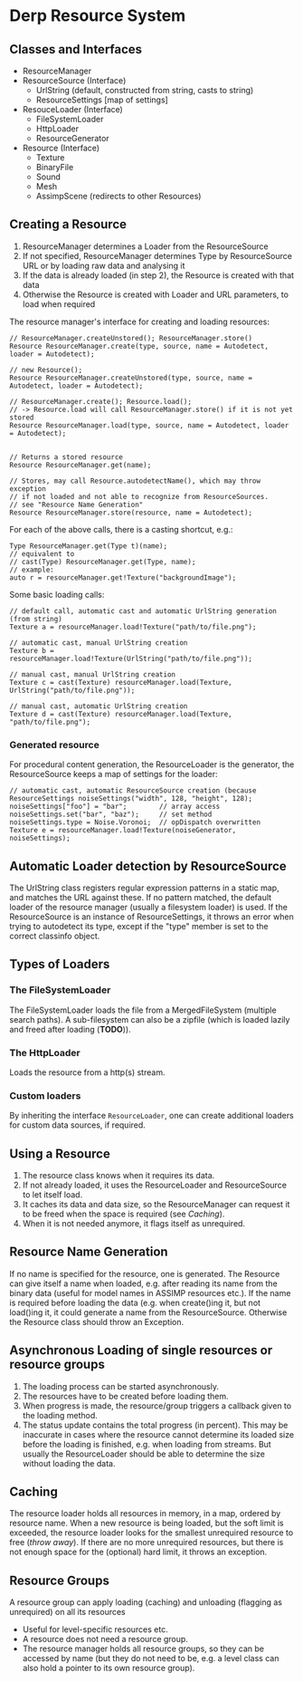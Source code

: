 # Derp Resource System

## Classes and Interfaces

- ResourceManager
- ResourceSource (Interface)
    - UrlString (default, constructed from string, casts to string)
    - ResourceSettings [map of settings]
- ResouceLoader (Interface)
    - FileSystemLoader
    - HttpLoader
    - ResourceGenerator
- Resource (Interface)
    - Texture
    - BinaryFile
    - Sound
    - Mesh
    - AssimpScene (redirects to other Resources)

## Creating a Resource

1. ResourceManager determines a Loader from the ResourceSource
2. If not specified, ResourceManager determines Type by ResourceSource URL or by loading raw data and analysing it
3. If the data is already loaded (in step 2), the Resource is created with that data
4. Otherwise the Resource is created with Loader and URL parameters, to load when required

The resource manager's interface for creating and loading resources:

    // ResourceManager.createUnstored(); ResourceManager.store()
    Resource ResourceManager.create(type, source, name = Autodetect, loader = Autodetect);

    // new Resource();
    Resource ResourceManager.createUnstored(type, source, name = Autodetect, loader = Autodetect);
    
    // ResourceManager.create(); Resource.load();
    // -> Resource.load will call ResourceManager.store() if it is not yet stored
    Resource ResourceManager.load(type, source, name = Autodetect, loader = Autodetect); 


    // Returns a stored resource
    Resource ResourceManager.get(name);

    // Stores, may call Resource.autodetectName(), which may throw exception 
    // if not loaded and not able to recognize from ResourceSources.
    // see "Resource Name Generation"
    Resource ResourceManager.store(resource, name = Autodetect); 

For each of the above calls, there is a casting shortcut, e.g.:

    Type ResourceManager.get(Type t)(name);
    // equivalent to 
    // cast(Type) ResourceManager.get(Type, name);
    // example:
    auto r = resourceManager.get!Texture("backgroundImage");

Some basic loading calls:

    // default call, automatic cast and automatic UrlString generation (from string)
    Texture a = resourceManager.load!Texture("path/to/file.png");

    // automatic cast, manual UrlString creation
    Texture b = resourceManager.load!Texture(UrlString("path/to/file.png"));
    
    // manual cast, manual UrlString creation
    Texture c = cast(Texture) resourceManager.load(Texture, UrlString("path/to/file.png"));

    // manual cast, automatic UrlString creation
    Texture d = cast(Texture) resourceManager.load(Texture, "path/to/file.png");
    

### Generated resource

For procedural content generation, the ResourceLoader is the generator, the ResourceSource keeps a map of settings for the loader:

    // automatic cast, automatic ResourceSource creation (because 
    ResourceSettings noiseSettings("width", 128, "height", 128);
    noiseSettings["foo"] = "bar";        // array access
    noiseSettings.set("bar", "baz");     // set method
    noiseSettings.type = Noise.Voronoi;  // opDispatch overwritten
    Texture e = resourceManager.load!Texture(noiseGenerator, noiseSettings);

## Automatic Loader detection by ResourceSource

The UrlString class registers regular expression patterns in a static map, and matches the URL against these. If no pattern matched, the default loader of the resource manager (usually a filesystem loader) is used. If the ResourceSource is an instance of ResourceSettings, it throws an error when trying to autodetect its type, except if the "type" member is set to the correct classinfo object.

## Types of Loaders

### The FileSystemLoader

The FileSystemLoader loads the file from a MergedFileSystem (multiple search paths). A sub-filesystem can also be a zipfile (which is loaded lazily and freed after loading (**TODO**)).

### The HttpLoader

Loads the resource from a http(s) stream.

### Custom loaders

By inheriting the interface `ResourceLoader`, one can create additional loaders for custom data sources, if required.

## Using a Resource

1. The resource class knows when it requires its data. 
2. If not already loaded, it uses the ResourceLoader and ResourceSource to let itself load.
3. It caches its data and data size, so the ResourceManager can request it to be freed when the space is required (see *Caching*).
4. When it is not needed anymore, it flags itself as unrequired.

## Resource Name Generation

If no name is specified for the resource, one is generated. The Resource can give itself a name when loaded, e.g. after reading its name from the binary data (useful for model names in ASSIMP resources etc.). If the name is required before loading the data (e.g. when create()ing it, but not load()ing it, it could generate a name from the ResourceSource. Otherwise the Resource class should throw an Exception.

## Asynchronous Loading of single resources or resource groups

1. The loading process can be started asynchronously.
2. The resources have to be created before loading them.
3. When progress is made, the resource/group triggers a callback given to the loading method.
4. The status update contains the total progress (in percent). This may be inaccurate in cases where the resource cannot determine its loaded size before the loading is finished, e.g. when loading from streams. But usually the ResourceLoader should be able to determine the size without loading the data.

## Caching

The resource loader holds all resources in memory, in a map, ordered by resource name. When a new resource is being loaded, but the soft limit is exceeded, the resource loader looks for the smallest unrequired resource to free (*throw away*). If there are no more unrequired resources, but there is not enough space for the (optional) hard limit, it throws an exception.

## Resource Groups

A resource group can apply loading (caching) and unloading (flagging as unrequired) on all its resources
- Useful for level-specific resources etc.
- A resource does not need a resource group.
- The resource manager holds all resource groups, so they can be accessed by name (but they do not need to be, e.g. a level class can also hold a pointer to its own resource group).

